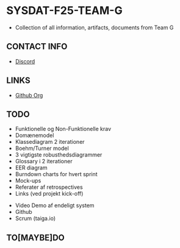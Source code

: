 # SYSDAT-F25-TEAM-G

 - Collection of all information, artifacts, documents from Team G

## CONTACT INFO

 - [Discord](https://discord.com/channels/1333369587655512094/1333369588259487788)

## LINKS

 - [Github Org](https://github.com/SYSDAT-PATIENT-ASSIST)

## TODO

 - Funktionelle og Non-Funktionelle krav
 - Domænemodel
 - Klassediagram 2 iterationer
 - Boehm/Turner model
 - 3 vigtigste robusthedsdiagrammer
 - Glossary i 2 iterationer
 - EER diagram
 - Burndown charts for hvert sprint
 - Mock-ups
 - Referater af retrospectives
 - Links (ved projekt kick-off)
  +  Video Demo af endeligt system
  +  Github
  +  Scrum (taiga.io)

## TO[MAYBE]DO

